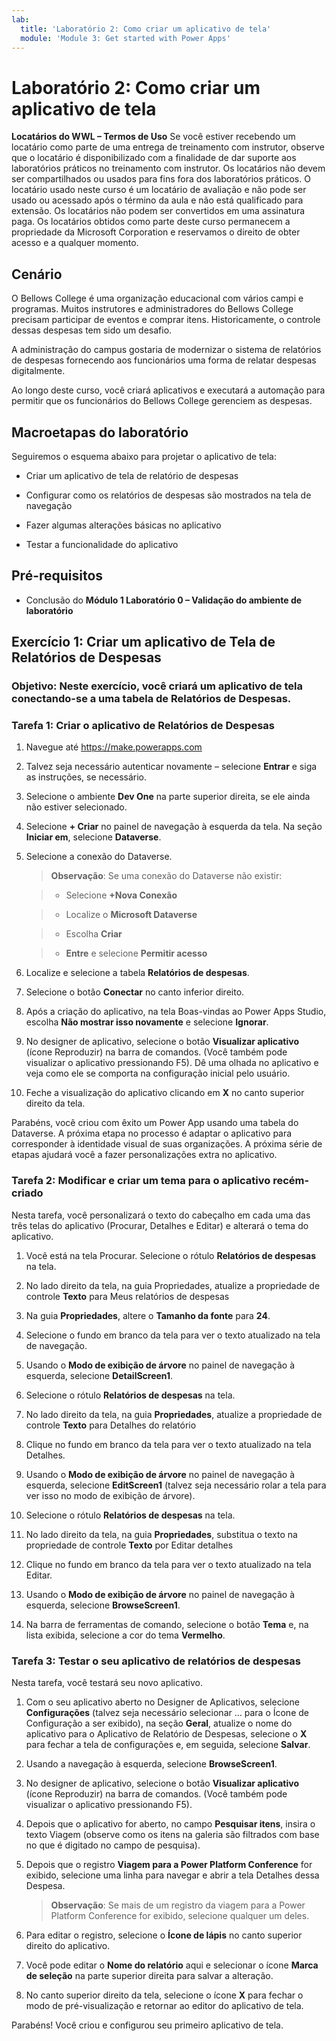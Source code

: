 ```yaml
---
lab:
  title: 'Laboratório 2: Como criar um aplicativo de tela'
  module: 'Module 3: Get started with Power Apps'
---
```


# Laboratório 2: Como criar um aplicativo de tela

**Locatários do WWL – Termos de Uso** Se você estiver recebendo um locatário como parte de uma entrega de treinamento com instrutor, observe que o locatário é disponibilizado com a finalidade de dar suporte aos laboratórios práticos no treinamento com instrutor. Os locatários não devem ser compartilhados ou usados para fins fora dos laboratórios práticos. O locatário usado neste curso é um locatário de avaliação e não pode ser usado ou acessado após o término da aula e não está qualificado para extensão. Os locatários não podem ser convertidos em uma assinatura paga. Os locatários obtidos como parte deste curso permanecem a propriedade da Microsoft Corporation e reservamos o direito de obter acesso e a qualquer momento. 

## Cenário

O Bellows College é uma organização educacional com vários campi e programas. Muitos instrutores e administradores do Bellows College precisam participar de eventos e comprar itens. Historicamente, o controle dessas despesas tem sido um desafio. 

A administração do campus gostaria de modernizar o sistema de relatórios de despesas fornecendo aos funcionários uma forma de relatar despesas digitalmente. 

Ao longo deste curso, você criará aplicativos e executará a automação para permitir que os funcionários do Bellows College gerenciem as despesas. 


## Macroetapas do laboratório

Seguiremos o esquema abaixo para projetar o aplicativo de tela:

- Criar um aplicativo de tela de relatório de despesas 

- Configurar como os relatórios de despesas são mostrados na tela de navegação

- Fazer algumas alterações básicas no aplicativo

- Testar a funcionalidade do aplicativo

## Pré-requisitos

- Conclusão do **Módulo 1 Laboratório 0 – Validação do ambiente de laboratório**

## Exercício 1: Criar um aplicativo de Tela de Relatórios de Despesas

### Objetivo: Neste exercício, você criará um aplicativo de tela conectando-se a uma tabela de Relatórios de Despesas.

### Tarefa 1: Criar o aplicativo de Relatórios de Despesas

1. Navegue até https://make.powerapps.com

1. Talvez seja necessário autenticar novamente – selecione **Entrar** e siga as instruções, se necessário.

1. Selecione o ambiente **Dev One** na parte superior direita, se ele ainda não estiver selecionado.

1. Selecione **+ Criar** no painel de navegação à esquerda da tela. Na seção **Iniciar em**, selecione **Dataverse**.

1. Selecione a conexão do Dataverse.

    >**Observação**: Se uma conexão do Dataverse não existir:

    >   - Selecione **+Nova Conexão**

    >   - Localize o **Microsoft Dataverse**

    >   - Escolha **Criar**

    >   - **Entre** e selecione **Permitir acesso**

1. Localize e selecione a tabela **Relatórios de despesas**.

1. Selecione o botão **Conectar** no canto inferior direito.

1. Após a criação do aplicativo, na tela Boas-vindas ao Power Apps Studio, escolha **Não mostrar isso novamente** e selecione **Ignorar**.

1. No designer de aplicativo, selecione o botão **Visualizar aplicativo** (ícone Reproduzir) na barra de comandos. (Você também pode visualizar o aplicativo pressionando F5). Dê uma olhada no aplicativo e veja como ele se comporta na configuração inicial pelo usuário.

1. Feche a visualização do aplicativo clicando em **X** no canto superior direito da tela.

Parabéns, você criou com êxito um Power App usando uma tabela do Dataverse. A próxima etapa no processo é adaptar o aplicativo para corresponder à identidade visual de suas organizações. A próxima série de etapas ajudará você a fazer personalizações extra no aplicativo.

### Tarefa 2: Modificar e criar um tema para o aplicativo recém-criado

Nesta tarefa, você personalizará o texto do cabeçalho em cada uma das três telas do aplicativo (Procurar, Detalhes e Editar) e alterará o tema do aplicativo.

1. Você está na tela Procurar. Selecione o rótulo **Relatórios de despesas** na tela.

1. No lado direito da tela, na guia Propriedades, atualize a propriedade de controle **Texto** para Meus relatórios de despesas

1. Na guia **Propriedades**, altere o **Tamanho da fonte** para **24**.

1. Selecione o fundo em branco da tela para ver o texto atualizado na tela de navegação.

1. Usando o **Modo de exibição de árvore** no painel de navegação à esquerda, selecione **DetailScreen1**.

1. Selecione o rótulo **Relatórios de despesas** na tela.

1. No lado direito da tela, na guia **Propriedades**, atualize a propriedade de controle **Texto** para Detalhes do relatório

1. Clique no fundo em branco da tela para ver o texto atualizado na tela Detalhes.

1. Usando o **Modo de exibição de árvore** no painel de navegação à esquerda, selecione **EditScreen1** (talvez seja necessário rolar a tela para ver isso no modo de exibição de árvore).

1. Selecione o rótulo **Relatórios de despesas** na tela.

1. No lado direito da tela, na guia **Propriedades**, substitua o texto na propriedade de controle **Texto** por Editar detalhes

1. Clique no fundo em branco da tela para ver o texto atualizado na tela Editar.

1. Usando o **Modo de exibição de árvore** no painel de navegação à esquerda, selecione **BrowseScreen1**.

1. Na barra de ferramentas de comando, selecione o botão **Tema** e, na lista exibida, selecione a cor do tema **Vermelho**.

### Tarefa 3: Testar o seu aplicativo de relatórios de despesas

Nesta tarefa, você testará seu novo aplicativo.

1. Com o seu aplicativo aberto no Designer de Aplicativos, selecione **Configurações** (talvez seja necessário selecionar … para o Ícone de Configuração a ser exibido), na seção **Geral**, atualize o nome do aplicativo para o Aplicativo de Relatório de Despesas, selecione o **X** para fechar a tela de configurações e, em seguida, selecione **Salvar**.

1. Usando a navegação à esquerda, selecione **BrowseScreen1**.

1. No designer de aplicativo, selecione o botão **Visualizar aplicativo** (ícone Reproduzir) na barra de comandos. (Você também pode visualizar o aplicativo pressionando F5).

1. Depois que o aplicativo for aberto, no campo **Pesquisar itens**, insira o texto Viagem (observe como os itens na galeria são filtrados com base no que é digitado no campo de pesquisa).

1. Depois que o registro **Viagem para a Power Platform Conference** for exibido, selecione uma linha para navegar e abrir a tela Detalhes dessa Despesa.
 
    >**Observação**: Se mais de um registro da viagem para a Power Platform Conference for exibido, selecione qualquer um deles.

1. Para editar o registro, selecione o **Ícone de lápis** no canto superior direito do aplicativo.

1. Você pode editar o **Nome do relatório** aqui e selecionar o ícone **Marca de seleção** na parte superior direita para salvar a alteração.

1. No canto superior direito da tela, selecione o ícone **X** para fechar o modo de pré-visualização e retornar ao editor do aplicativo de tela.

Parabéns! Você criou e configurou seu primeiro aplicativo de tela.

 

